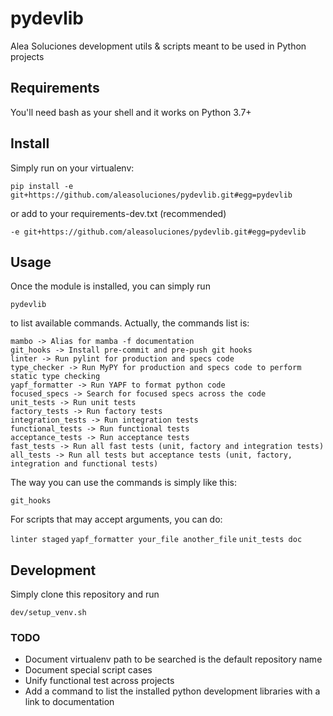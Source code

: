 # pydevlib

Alea Soluciones development utils & scripts meant to be used in Python projects


## Requirements

You'll need bash as your shell and it works on Python 3.7+


## Install

Simply run on your virtualenv:

```pip install -e git+https://github.com/aleasoluciones/pydevlib.git#egg=pydevlib```

or add to your requirements-dev.txt (recommended)

```-e git+https://github.com/aleasoluciones/pydevlib.git#egg=pydevlib```


## Usage

Once the module is installed, you can simply run

`pydevlib`

to list available commands. Actually, the commands list is:

```
mambo -> Alias for mamba -f documentation
git_hooks -> Install pre-commit and pre-push git hooks
linter -> Run pylint for production and specs code
type_checker -> Run MyPY for production and specs code to perform static type checking
yapf_formatter -> Run YAPF to format python code
focused_specs -> Search for focused specs across the code
unit_tests -> Run unit tests
factory_tests -> Run factory tests
integration_tests -> Run integration tests
functional_tests -> Run functional tests
acceptance_tests -> Run acceptance tests
fast_tests -> Run all fast tests (unit, factory and integration tests)
all_tests -> Run all tests but acceptance tests (unit, factory, integration and functional tests)
```

The way you can use the commands is simply like this:

`git_hooks`

For scripts that may accept arguments, you can do:

`linter staged`
`yapf_formatter your_file another_file`
`unit_tests doc`


## Development

Simply clone this repository and run

```dev/setup_venv.sh```


### TODO

- Document virtualenv path to be searched is the default repository name
- Document special script cases
- Unify functional test across projects
- Add a command to list the installed python development libraries with a link to documentation
